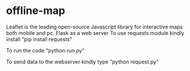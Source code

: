 # offline-map
Leaflet is the leading open-source Javascript library for interactive maps both mobile and pc.
Flask as a web server
To use requests module kindly install "pip install requests"

To run the code "python run.py"

To send data to the webserver kindly type "python request.py"
